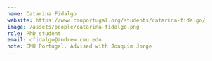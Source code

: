 ```yaml
---
name: Catarina Fidalgo
website: https://www.cmuportugal.org/students/catarina-fidalgo/
image: /assets/people/catarina-fidalgo.png
role: PhD student
email: cfidalgo@andrew.cmu.edu
note: CMU Portugal. Advised with Joaquim Jorge
---
```


